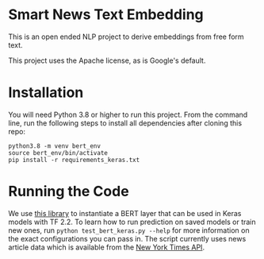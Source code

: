 # Smart News Text Embedding

This is an open ended NLP project to derive embeddings from free form text.

This project uses the Apache license, as is Google's default.

# Installation

You will need Python 3.8 or higher to run this project. From the command line, run the following steps to install all dependencies after cloning this repo:

```
python3.8 -m venv bert_env
source bert_env/bin/activate
pip install -r requirements_keras.txt
```

# Running the Code

We use [this library](https://pypi.org/project/bert-for-tf2/) to instantiate a BERT layer that can be used in Keras models with TF 2.2. To learn how to run prediction on saved models or train new ones, run `python test_bert_keras.py --help` for more information on the exact configurations you can pass in. The script currently uses news article data which is available from the [New York Times API](https://developer.nytimes.com/).
